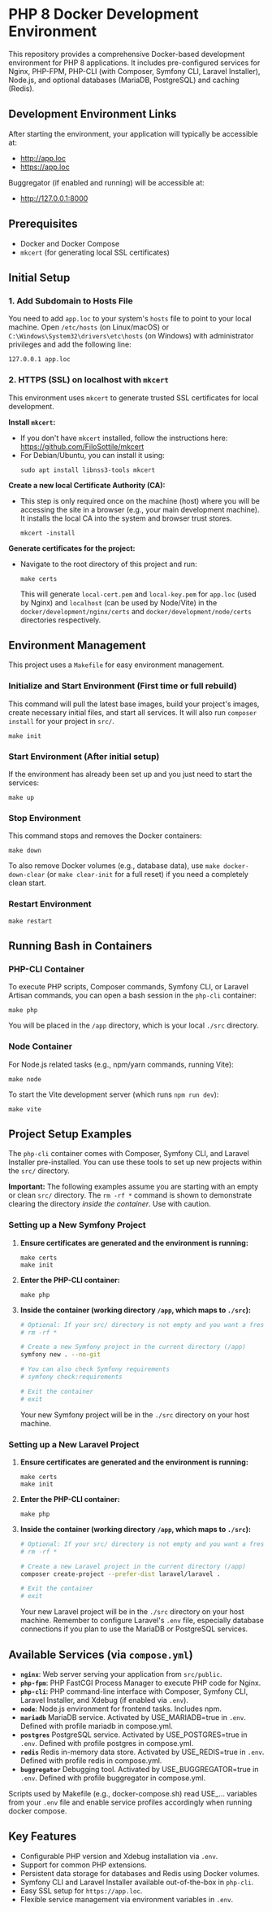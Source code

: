 # PHP 8 Docker Development Environment

This repository provides a comprehensive Docker-based development environment for PHP 8 applications. It includes pre-configured services for Nginx, PHP-FPM, PHP-CLI (with Composer, Symfony CLI, Laravel Installer), Node.js, and optional databases (MariaDB, PostgreSQL) and caching (Redis).

## Development Environment Links

After starting the environment, your application will typically be accessible at:
- http://app.loc
- https://app.loc

Buggregator (if enabled and running) will be accessible at:
- http://127.0.0.1:8000

## Prerequisites

- Docker and Docker Compose
- `mkcert` (for generating local SSL certificates)

## Initial Setup

### 1. Add Subdomain to Hosts File

You need to add `app.loc` to your system's `hosts` file to point to your local machine.
Open `/etc/hosts` (on Linux/macOS) or `C:\Windows\System32\drivers\etc\hosts` (on Windows) with administrator privileges and add the following line:

```shell
127.0.0.1 app.loc
```

### 2. HTTPS (SSL) on localhost with `mkcert`

This environment uses `mkcert` to generate trusted SSL certificates for local development.

**Install `mkcert`:**
- If you don't have `mkcert` installed, follow the instructions here: https://github.com/FiloSottile/mkcert
- For Debian/Ubuntu, you can install it using:
  ```shell
  sudo apt install libnss3-tools mkcert
  ```

**Create a new local Certificate Authority (CA):**
- This step is only required once on the machine (host) where you will be accessing the site in a browser (e.g., your main development machine). It installs the local CA into the system and browser trust stores.
  ```shell
  mkcert -install
  ```

**Generate certificates for the project:**
- Navigate to the root directory of this project and run:
  ```shell
  make certs
  ```
  This will generate `local-cert.pem` and `local-key.pem` for `app.loc` (used by Nginx) and `localhost` (can be used by Node/Vite) in the `docker/development/nginx/certs` and `docker/development/node/certs` directories respectively.

## Environment Management

This project uses a `Makefile` for easy environment management.

### Initialize and Start Environment (First time or full rebuild)

This command will pull the latest base images, build your project's images, create necessary initial files, and start all services. It will also run `composer install` for your project in `src/`.

```shell
make init
```

### Start Environment (After initial setup)

If the environment has already been set up and you just need to start the services:

```shell
make up
```

### Stop Environment

This command stops and removes the Docker containers:

```shell
make down
```
To also remove Docker volumes (e.g., database data), use `make docker-down-clear` (or `make clear-init` for a full reset) if you need a completely clean start.

### Restart Environment

```shell
make restart
```

## Running Bash in Containers

### PHP-CLI Container

To execute PHP scripts, Composer commands, Symfony CLI, or Laravel Artisan commands, you can open a bash session in the `php-cli` container:

```shell
make php
```
You will be placed in the `/app` directory, which is your local `./src` directory.

### Node Container

For Node.js related tasks (e.g., npm/yarn commands, running Vite):

```shell
make node
```
To start the Vite development server (which runs `npm run dev`):
```shell
make vite
```

## Project Setup Examples

The `php-cli` container comes with Composer, Symfony CLI, and Laravel Installer pre-installed. You can use these tools to set up new projects within the `src/` directory.

**Important:** The following examples assume you are starting with an empty or clean `src/` directory. The `rm -rf *` command is shown to demonstrate clearing the directory *inside the container*. Use with caution.

### Setting up a New Symfony Project

1.  **Ensure certificates are generated and the environment is running:**
    ```shell
    make certs
    make init
    ```

2.  **Enter the PHP-CLI container:**
    ```shell
    make php
    ```

3.  **Inside the container (working directory `/app`, which maps to `./src`):**
    ```bash
    # Optional: If your src/ directory is not empty and you want a fresh start
    # rm -rf *

    # Create a new Symfony project in the current directory (/app)
    symfony new . --no-git

    # You can also check Symfony requirements
    # symfony check:requirements

    # Exit the container
    # exit
    ```
    Your new Symfony project will be in the `./src` directory on your host machine.

### Setting up a New Laravel Project

1.  **Ensure certificates are generated and the environment is running:**
    ```shell
    make certs
    make init
    ```

2.  **Enter the PHP-CLI container:**
    ```shell
    make php
    ```

3.  **Inside the container (working directory `/app`, which maps to `./src`):**
    ```bash
    # Optional: If your src/ directory is not empty and you want a fresh start
    # rm -rf *

    # Create a new Laravel project in the current directory (/app)
    composer create-project --prefer-dist laravel/laravel .

    # Exit the container
    # exit
    ```
    Your new Laravel project will be in the `./src` directory on your host machine. Remember to configure Laravel's `.env` file, especially database connections if you plan to use the MariaDB or PostgreSQL services.

## Available Services (via `compose.yml`)

-   **`nginx`**: Web server serving your application from `src/public`.
-   **`php-fpm`**: PHP FastCGI Process Manager to execute PHP code for Nginx.
-   **`php-cli`**: PHP command-line interface with Composer, Symfony CLI, Laravel Installer, and Xdebug (if enabled via `.env`).
-   **`node`**: Node.js environment for frontend tasks. Includes npm.
-   **`mariadb`** MariaDB service. Activated by USE_MARIADB=true in `.env`. Defined with profile mariadb in compose.yml.
-   **`postgres`** PostgreSQL service. Activated by USE_POSTGRES=true in `.env`. Defined with profile postgres in compose.yml.
-   **`redis`**  Redis in-memory data store. Activated by USE_REDIS=true in `.env`. Defined with profile redis in compose.yml.
-   **`buggregator`** Debugging tool. Activated by USE_BUGGREGATOR=true in `.env`. Defined with profile buggregator in compose.yml.

Scripts used by Makefile (e.g., docker-compose.sh) read USE_... variables from your `.env` file and enable service profiles accordingly when running docker compose.

## Key Features

-   Configurable PHP version and Xdebug installation via `.env`.
-   Support for common PHP extensions.
-   Persistent data storage for databases and Redis using Docker volumes.
-   Symfony CLI and Laravel Installer available out-of-the-box in `php-cli`.
-   Easy SSL setup for `https://app.loc`.
-   Flexible service management via environment variables in `.env`.
